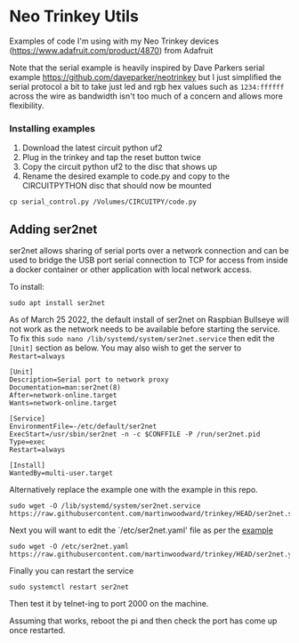 # Neo Trinkey Utils

Examples of code I'm using with my Neo Trinkey devices (https://www.adafruit.com/product/4870) from Adafruit

Note that the serial example is heavily inspired by Dave Parkers serial example https://github.com/daveparker/neotrinkey but I just
simplified the serial protocol a bit to take just led and rgb hex values such as ``1234:ffffff`` across the wire as bandwidth isn't
too much of a concern and allows more flexibility.

### Installing examples
1. Download the latest circuit python uf2
2. Plug in the trinkey and tap the reset button twice
3. Copy the circuit python uf2 to the disc that shows up
4. Rename the desired example to code.py and copy to the CIRCUITPYTHON disc that should now be mounted
```
cp serial_control.py /Volumes/CIRCUITPY/code.py
```

## Adding ser2net
ser2net allows sharing of serial ports over a network connection and can be used to bridge the USB port serial connection
to TCP for access from inside a docker container or other application with local network access.

To install:
```
sudo apt install ser2net
```

As of March 25 2022, the default install of ser2net on Raspbian Bullseye will not work as the network needs to be available
before starting the service.  To fix this `sudo nano /lib/systemd/system/ser2net.service` then edit the `[Unit]` section
as below. You may also wish to get the server to `Restart=always`

```
[Unit]
Description=Serial port to network proxy
Documentation=man:ser2net(8)
After=network-online.target
Wants=network-online.target

[Service]
EnvironmentFile=-/etc/default/ser2net
ExecStart=/usr/sbin/ser2net -n -c $CONFFILE -P /run/ser2net.pid
Type=exec
Restart=always

[Install]
WantedBy=multi-user.target
```

Alternatively replace the example one with the example in this repo.
```
sudo wget -O /lib/systemd/system/ser2net.service https://raw.githubusercontent.com/martinwoodward/trinkey/HEAD/ser2net.service
```


Next you will want to edit the `/etc/ser2net.yaml' file as per the [example](ser2net.yaml)

```
sudo wget -O /etc/ser2net.yaml https://raw.githubusercontent.com/martinwoodward/trinkey/HEAD/ser2net.yaml
```

Finally you can restart the service
```
sudo systemctl restart ser2net
```

Then test it by telnet-ing to port 2000 on the machine.

Assuming that works, reboot the pi and then check the port has come up once restarted.
